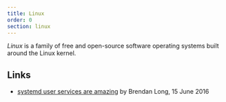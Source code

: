 ```yaml
---
title: Linux
order: 0
section: linux
---
```


<dfn>Linux</dfn> is a family of free and open-source software operating systems built around the Linux kernel.

## Links

-   [systemd user services are amazing][1] by Brendan Long, 15 June 2016

[1]: https://www.brendanlong.com/systemd-user-services-are-amazing.html
